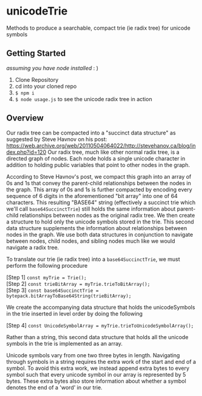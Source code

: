 # unicodeTrie
Methods to produce a searchable, compact trie (ie radix tree) for unicode symbols

## Getting Started
_assuming you have node installed_ : )

1) Clone Repository
2) cd into your cloned repo
3) `$ npm i`
4) `$ node usage.js` to see the unicode radix tree in action


## Overview

Our radix tree can be compacted into a "succinct data structure" as suggested by Steve Havnov on his post: https://web.archive.org/web/20110504064022/http://stevehanov.ca/blog/index.php?id=120 Our radix tree, much like other normal radix tree, is a directed graph of nodes. Each node holds a single unicode character in addition to holding public variables that point to other nodes in the graph.

According to Steve Havnov's post, we compact this graph into an array of 0s and 1s that convey the parent-child relationships between the nodes in the graph. This array of 0s and 1s is further compacted by encoding every sequence of 6 digits in the aforementioned "bit array" into one of 64 characters. This resulting "BASE64" string (effectively a succinct trie which we'll call `base64SuccinctTrie`) still holds the same information about parent-child relationships between nodes as the original radix tree. We then create a structure to hold only the unicode symbols stored in the trie. This second data structure supplements the information about relationships between nodes in the graph. We use both data structures in conjunction to navigate between nodes, child nodes, and sibling nodes much like we would navigate a radix tree.


To translate our trie (ie radix tree) into a `base64SuccinctTrie`, we must perform the following procedure

[Step 1] `const myTrie = Trie();` <br />
[Step 2] `const trieBitArray = myTrie.trieToBitArray();` <br />
[Step 3] `const base64SuccinctTrie = bytepack.bitArrayToBase64String(trieBitArray);` <br />

We create the accompanying data structure that holds the unicodeSymbols in the trie inserted in level order by doing the following

[Step 4] `const UnicodeSymbolArray = myTrie.trieToUnicodeSymbolArray();`

Rather than a string, this second data structure that holds all the unicode symbols in the trie is implemented as an array.

Unicode symbols vary from one two three bytes in length. Navigating through symbols in a string requires the extra work of the start and end of a symbol. To avoid this extra work, we instead append extra bytes to every symbol such that every unicode symbol in our array is represented by 5 bytes. These extra bytes also store information about whether a symbol denotes the end of a 'word' in our trie.
